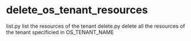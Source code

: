 # delete_os_tenant_resources

list.py list the resources of the tenant
delete.py delete all the resources of the tenant specificied in OS_TENANT_NAME
